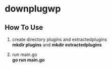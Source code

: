 # downplugwp

<h2>How To Use</h2>

1. create directory plugins and extractedplugins<br> <strong>mkdir plugins</strong> and <strong>mkdir extractedplugins</strong>
   
2. run main.go <br> <strong> go run main.go </strong>